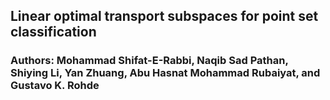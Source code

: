 ## Linear optimal transport subspaces for point set classification
### Authors: Mohammad Shifat-E-Rabbi, Naqib Sad Pathan, Shiying Li, Yan Zhuang, Abu Hasnat Mohammad Rubaiyat, and Gustavo K. Rohde
